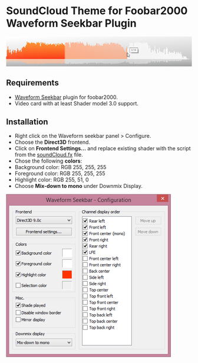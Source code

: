 # SoundCloud Theme for Foobar2000 Waveform Seekbar Plugin
![](docs/seekbar.png)

## Requirements
* [Waveform Seekbar](https://www.foobar2000.org/components/view/foo_wave_seekbar) plugin for foobar2000.
* Video card with at least Shader model 3.0 support.

## Installation
* Right click on the Waveform seekbar panel > Configure.
* Choose the **Direct3D** frontend.
* Click on **Frontend Settings…** and replace existing shader with the script from the [soundCloud.fx](https://github.com/madhex/soundcloud-fb2k-waveform-seekbar/blob/master/soundCloud.fx) file.
* Chose the following **colors**:
* Background color: RGB 255, 255, 255
* Foreground color: RGB 255, 255, 255 
* Highlight color: RGB 255, 51, 0
* Choose **Mix-down to mono** under Downmix Display.

![](docs/waveform_configuration.png)
